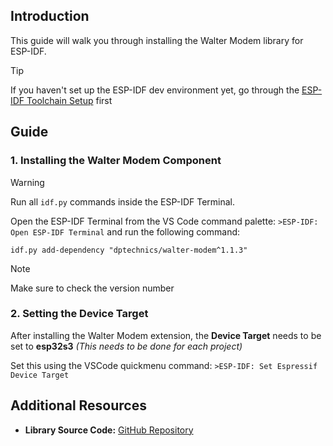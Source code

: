 ## Introduction

This guide will walk you through installing the Walter Modem library for ESP-IDF.

> [!tip]
> If you haven't set up the ESP-IDF dev environment yet, go through the
> [ESP-IDF Toolchain Setup](/developer-toolchains/esp-idf.md) first

## Guide

### 1. Installing the Walter Modem Component

> [!WARNING]
> Run all `idf.py` commands inside the ESP-IDF Terminal.

Open the ESP-IDF Terminal from the VS Code command palette:
`>ESP-IDF: Open ESP-IDF Terminal` and run the following command:

```console
idf.py add-dependency "dptechnics/walter-modem^1.1.3"
```

> [!note]
> Make sure to check the version number

### 2. Setting the Device Target

After installing the Walter Modem extension,
the **Device Target** needs to be set to **esp32s3**
*(This needs to be done for each project)*

Set this using the VSCode quickmenu command:
`>ESP-IDF: Set Espressif Device Target`

## Additional Resources

- **Library Source Code:**
  [GitHub Repository](https://github.com/QuickSpot/walter-esp-idf)
